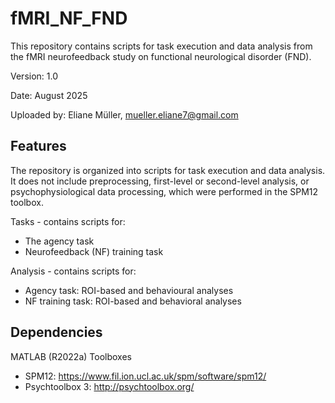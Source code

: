 # fMRI_NF_FND

This repository contains scripts for task execution and data analysis from the fMRI neurofeedback study on functional neurological disorder (FND).

Version: 1.0

Date: August 2025

Uploaded by: Eliane Müller, mueller.eliane7@gmail.com


## Features 

The repository is organized into scripts for task execution and data analysis. It does not include preprocessing, first-level or second-level analysis, or psychophysiological data processing, which were performed in the SPM12 toolbox.

Tasks - contains scripts for:
- The agency task
- Neurofeedback (NF) training task

Analysis - contains scripts for: 
- Agency task: ROI-based and behavioural analyses
- NF training task: ROI-based and behavioral analyses

## Dependencies

MATLAB (R2022a) Toolboxes
- SPM12: https://www.fil.ion.ucl.ac.uk/spm/software/spm12/
- Psychtoolbox 3: http://psychtoolbox.org/


